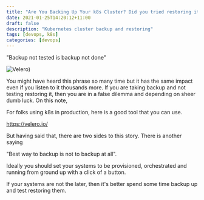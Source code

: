 ```yaml
---
title: "Are You Backing Up Your k8s Cluster? Did you tried restoring it ?"
date: 2021-01-25T14:20:12+11:00
draft: false
description: "Kubernetes cluster backup and restoring"
tags: [devops, k8s]
categories: [devops]
---
```

"Backup not tested is backup not done"

![Velero](/img/velero.png))

You might have heard this phrase so many time but it has the same impact even if you listen to it thousands more. If you are taking backup and not testing restoring it, then you are in a false dilemma and depending on sheer dumb luck. On this note,

For folks using k8s in production, here is a good tool that you can use.

https://velero.io/

But having said that, there are two sides to this story. There is another saying

"Best way to backup is not to backup at all".

Ideally you should set your systems to be provisioned, orchestrated and running from ground up with a click of a button.

If your systems are not the later, then it's better spend some time backup up and test restoring them.